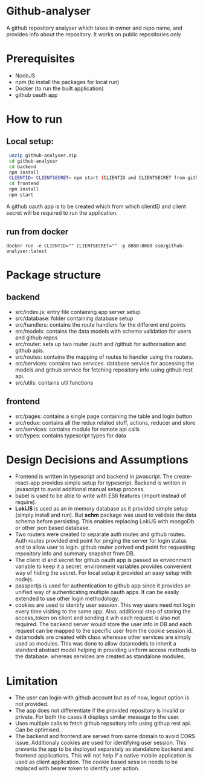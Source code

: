 # Github-analyser

A github repository analyser which takes in owner and repo name, and provides info about the repository. It works on public repositories only

# Prerequisites

  - NodeJS
  - npm (to install the packages for local run)
  - Docker (to run the built application)
  - github oauth app

# How to run

 ## Local setup:
    
```sh
 unzip github-analyser.zip 
 cd github-analyser
 cd backend
 npm install
 CLIENTID= CLIENTSECRET= npm start (CLIENTID and CLIENTSECRET from github oauth app is required)
 cd frontend
 npm install
 npm start
```
A github oauth app is to be created which from which clientID and client secret will be required to run the application.


## run from docker
 ```
 docker run -e CLIENTID="" CLIENTSECRET="" -p 8080:8080 ssm/github-analyser:latest
 ```

# Package structure
## backend

 - src/index.js: entry file containing app server setup
 - src/database: folder containing database setup
 - src/handlers: contains the route handlers for the different end points
 - src/models: contains the data models with schema validation for users and github repos
 - src/router: sets up two router /auth and /github for authorisation and github apis.
 - src/routes: contains the mapping of routes to handler using the routers.
 - src/services: contains two services. database service for accessing the models and github service for fetching repository info using github rest api.
 - src/utils: contains util functions

## frontend
 - src/pages: contains a single page containing the table and login button
 - src/redux: contains all the redux related stuff, actions, reducer and store
 - src/services: contains module for remote api calls
 - src/types: contains typescript types for data 

# Design Decisions and Assumptions
 - Frontend is written in typescript and backend in javascript. The create-react-app provides simple setup for typescript. Backend is written in javascript to avoid additional manual setup process.
 - babel is used to be able to write with ES6 features (import instead of require).
 - __LokiJS__ is used as an in memory database as it provided simple setup (simply install and run). But __schm__ package was used to validate the data schema before persisting. This enables replacing LokiJS with mongoDb or other json based database. 
 - Two routers were created to separate auth routes and github routes. Auth routes provided end point for pinging the server for login status and to allow user to login. github router porived end point for requesting repository info and summary snapshot from DB.
 - The client id and secret for github oauth app is passed as environment variable to keep it a secret. environment variables provides convenient way of hiding the secret. For local setup it provided an easy setup with nodejs. 
 - passportjs is used for authentication to github app since it provides an unified way of authenticating multiple oauth apps. It can be easily extended to use other login methodology. 
 - cookies are used to identify user session. This way users need not login every time visiting to the same app. Also, additional step of storing the access_token on client and sending it wih each request is also not required. The backend server would store the user info in DB and each request can be mapped to the specific user from the cookie session id.
 - datamodels are created with class wherease other services are simply used as modules. This was done to allow datamodels to inherit a standard abstract model helping in providing uniform access methods to the database. whereas services are created as standalone modules.
# Limitation
 - The user can login with github account but as of now, logout option is not provided.
 - The app does not differentiate if the provided repository is invalid or private. For both the cases it displays similar message to the user.
 - Uses multiple calls to fetch github repsoitory info using githup rest api. Can be optimised.
 - The backend and frontend are served from same domain to avoid CORS issue. Additionaly cookies are used for identifying user session. This prevents the app to be deployed separately as standalone backend and frontend applications. This will not help if a native mobile application is used as client application. The cookie based session needs to be replaced with bearer token to identify user action.